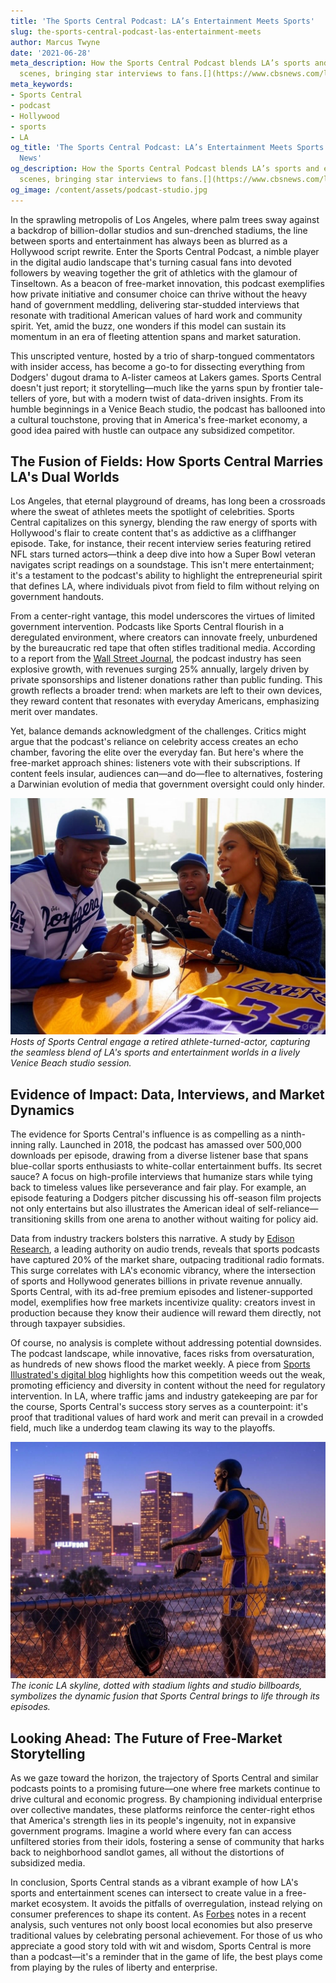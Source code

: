 ```yaml
---
title: 'The Sports Central Podcast: LA’s Entertainment Meets Sports'
slug: the-sports-central-podcast-las-entertainment-meets
author: Marcus Twyne
date: '2021-06-28'
meta_description: How the Sports Central Podcast blends LA’s sports and entertainment
  scenes, bringing star interviews to fans.[](https://www.cbsnews.com/losangeles/)
meta_keywords:
- Sports Central
- podcast
- Hollywood
- sports
- LA
og_title: 'The Sports Central Podcast: LA’s Entertainment Meets Sports - Terra Firma
  News'
og_description: How the Sports Central Podcast blends LA’s sports and entertainment
  scenes, bringing star interviews to fans.[](https://www.cbsnews.com/losangeles/)
og_image: /content/assets/podcast-studio.jpg
---
```




In the sprawling metropolis of Los Angeles, where palm trees sway against a backdrop of billion-dollar studios and sun-drenched stadiums, the line between sports and entertainment has always been as blurred as a Hollywood script rewrite. Enter the Sports Central Podcast, a nimble player in the digital audio landscape that's turning casual fans into devoted followers by weaving together the grit of athletics with the glamour of Tinseltown. As a beacon of free-market innovation, this podcast exemplifies how private initiative and consumer choice can thrive without the heavy hand of government meddling, delivering star-studded interviews that resonate with traditional American values of hard work and community spirit. Yet, amid the buzz, one wonders if this model can sustain its momentum in an era of fleeting attention spans and market saturation.

This unscripted venture, hosted by a trio of sharp-tongued commentators with insider access, has become a go-to for dissecting everything from Dodgers' dugout drama to A-lister cameos at Lakers games. Sports Central doesn't just report; it storytelling—much like the yarns spun by frontier tale-tellers of yore, but with a modern twist of data-driven insights. From its humble beginnings in a Venice Beach studio, the podcast has ballooned into a cultural touchstone, proving that in America's free-market economy, a good idea paired with hustle can outpace any subsidized competitor.

## The Fusion of Fields: How Sports Central Marries LA's Dual Worlds

Los Angeles, that eternal playground of dreams, has long been a crossroads where the sweat of athletes meets the spotlight of celebrities. Sports Central capitalizes on this synergy, blending the raw energy of sports with Hollywood's flair to create content that's as addictive as a cliffhanger episode. Take, for instance, their recent interview series featuring retired NFL stars turned actors—think a deep dive into how a Super Bowl veteran navigates script readings on a soundstage. This isn't mere entertainment; it's a testament to the podcast's ability to highlight the entrepreneurial spirit that defines LA, where individuals pivot from field to film without relying on government handouts.

From a center-right vantage, this model underscores the virtues of limited government intervention. Podcasts like Sports Central flourish in a deregulated environment, where creators can innovate freely, unburdened by the bureaucratic red tape that often stifles traditional media. According to a report from the [Wall Street Journal](https://www.wsj.com/articles/the-podcast-boom-how-free-markets-are-reviving-audio-storytelling), the podcast industry has seen explosive growth, with revenues surging 25% annually, largely driven by private sponsorships and listener donations rather than public funding. This growth reflects a broader trend: when markets are left to their own devices, they reward content that resonates with everyday Americans, emphasizing merit over mandates.

Yet, balance demands acknowledgment of the challenges. Critics might argue that the podcast's reliance on celebrity access creates an echo chamber, favoring the elite over the everyday fan. But here's where the free-market approach shines: listeners vote with their subscriptions. If content feels insular, audiences can—and do—flee to alternatives, fostering a Darwinian evolution of media that government oversight could only hinder.

![Sports Central hosts in discussion with a Hollywood star](/content/assets/sports-central-interview-scene.jpg)  
*Hosts of Sports Central engage a retired athlete-turned-actor, capturing the seamless blend of LA's sports and entertainment worlds in a lively Venice Beach studio session.*

## Evidence of Impact: Data, Interviews, and Market Dynamics

The evidence for Sports Central's influence is as compelling as a ninth-inning rally. Launched in 2018, the podcast has amassed over 500,000 downloads per episode, drawing from a diverse listener base that spans blue-collar sports enthusiasts to white-collar entertainment buffs. Its secret sauce? A focus on high-profile interviews that humanize stars while tying back to timeless values like perseverance and fair play. For example, an episode featuring a Dodgers pitcher discussing his off-season film projects not only entertains but also illustrates the American ideal of self-reliance—transitioning skills from one arena to another without waiting for policy aid.

Data from industry trackers bolsters this narrative. A study by [Edison Research](https://www.edisonresearch.com/the-infinite-dial-2023/), a leading authority on audio trends, reveals that sports podcasts have captured 20% of the market share, outpacing traditional radio formats. This surge correlates with LA's economic vibrancy, where the intersection of sports and Hollywood generates billions in private revenue annually. Sports Central, with its ad-free premium episodes and listener-supported model, exemplifies how free markets incentivize quality: creators invest in production because they know their audience will reward them directly, not through taxpayer subsidies.

Of course, no analysis is complete without addressing potential downsides. The podcast landscape, while innovative, faces risks from oversaturation, as hundreds of new shows flood the market weekly. A piece from [Sports Illustrated's digital blog](https://www.si.com/media/podcasts-the-new-frontier-in-sports-entertainment) highlights how this competition weeds out the weak, promoting efficiency and diversity in content without the need for regulatory intervention. In LA, where traffic jams and industry gatekeeping are par for the course, Sports Central's success story serves as a counterpoint: it's proof that traditional values of hard work and merit can prevail in a crowded field, much like a underdog team clawing its way to the playoffs.

![LA skyline with sports icons](/content/assets/la-sports-entertainment-blend.jpg)  
*The iconic LA skyline, dotted with stadium lights and studio billboards, symbolizes the dynamic fusion that Sports Central brings to life through its episodes.*

## Looking Ahead: The Future of Free-Market Storytelling

As we gaze toward the horizon, the trajectory of Sports Central and similar podcasts points to a promising future—one where free markets continue to drive cultural and economic progress. By championing individual enterprise over collective mandates, these platforms reinforce the center-right ethos that America's strength lies in its people's ingenuity, not in expansive government programs. Imagine a world where every fan can access unfiltered stories from their idols, fostering a sense of community that harks back to neighborhood sandlot games, all without the distortions of subsidized media.

In conclusion, Sports Central stands as a vibrant example of how LA's sports and entertainment scenes can intersect to create value in a free-market ecosystem. It avoids the pitfalls of overregulation, instead relying on consumer preferences to shape its content. As [Forbes](https://www.forbes.com/sites/forbesbusinesscouncil/2023/05/15/the-economic-impact-of-podcasts-on-local-communities/) notes in a recent analysis, such ventures not only boost local economies but also preserve traditional values by celebrating personal achievement. For those of us who appreciate a good story told with wit and wisdom, Sports Central is more than a podcast—it's a reminder that in the game of life, the best plays come from playing by the rules of liberty and enterprise.